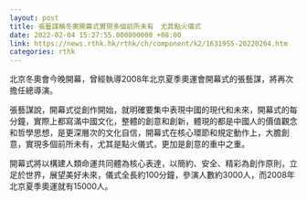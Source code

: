 ```yaml
---
layout: post
title: 張藝謀稱冬奧開幕式實現多個前所未有　尤其點火儀式
date: 2022-02-04 15:27:55.000000000 +08:00
link: https://news.rthk.hk/rthk/ch/component/k2/1631955-20220204.htm
categories: rthk
---
```


北京冬奧會今晚開幕，曾經執導2008年北京夏季奧運會開幕式的張藝謀，將再次擔任總導演。

張藝謀說，開幕式從創作開始，就明確要集中表現中國的現代和未來，開幕式的每分鐘，實際上都寫滿中國文化，整體的創意和創新，體現的都是中國人的價值觀念和哲學思想，是更深層次的文化自信，開幕式在核心環節和規定動作上，大膽創意，實現多個前所未有，尤其是點火儀式，更加是創意的重中之重。 

開幕式將以構建人類命運共同體為核心表達，以簡約、安全、精彩為創作原則，立足於世界，展望美好未來，儀式全長約100分鐘，參演人數約3000人，而2008年北京夏季奧運就有15000人。
